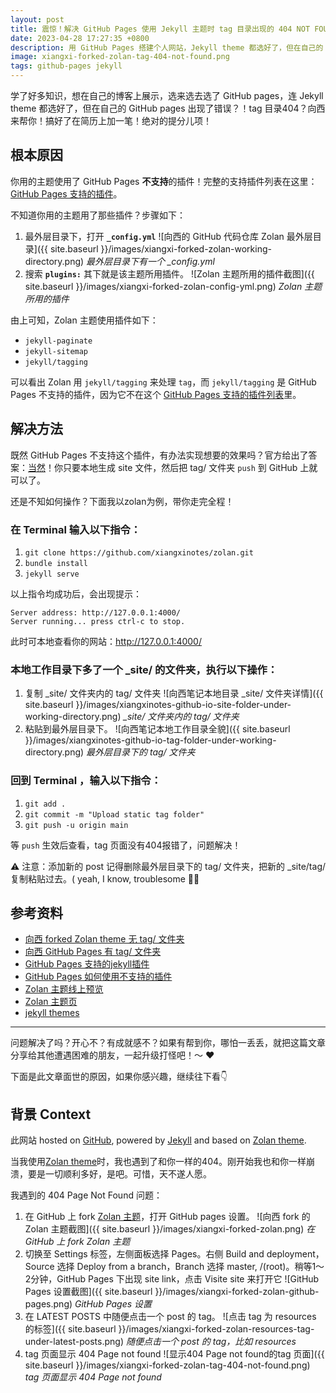 ```yaml
---
layout: post
title: 震惊！解决 GitHub Pages 使用 Jekyll 主题时 tag 目录出现的 404 NOT FOUND 问题竟然如此简单！
date: 2023-04-28 17:27:35 +0800
description: 用 GitHub Pages 搭建个人网站，Jekyll theme 都选好了，但在自己的 GitHub Pages 出现了 tag 目录404？别担心，向西来帮你！
image: xiangxi-forked-zolan-tag-404-not-found.png
tags: github-pages jekyll
---
```


学了好多知识，想在自己的博客上展示，选来选去选了 GitHub pages，连 Jekyll theme 都选好了，但在自己的 GitHub pages 出现了错误？！tag 目录404？向西来帮你！搞好了在简历上加一笔！绝对的提分儿项！

## 根本原因

你用的主题使用了 GitHub Pages **不支持**的插件！完整的支持插件列表在这里：[GitHub Pages 支持的插件](https://pages.github.com/versions/)。

不知道你用的主题用了那些插件？步骤如下：
1. 最外层目录下，打开 **`_config.yml`**
![向西的 GitHub 代码仓库 Zolan 最外层目录]({{ site.baseurl }}/images/xiangxi-forked-zolan-working-directory.png)
*最外层目录下有一个 _config.yml*
2. 搜索 **`plugins:`** 其下就是该主题所用插件。
![Zolan 主题所用的插件截图]({{ site.baseurl }}/images/xiangxi-forked-zolan-config-yml.png)
*Zolan 主题所用的插件*

由上可知，Zolan 主题使用插件如下：
  - `jekyll-paginate`
  - `jekyll-sitemap`
  - `jekyll/tagging`

可以看出 Zolan 用 `jekyll/tagging` 来处理 `tag`，而 `jekyll/tagging` 是 GitHub Pages 不支持的插件，因为它不在这个 [GitHub Pages 支持的插件列表](https://pages.github.com/versions/)里。

## 解决方法

既然 GitHub Pages 不支持这个插件，有办法实现想要的效果吗？官方给出了答案：[当然](https://docs.github.com/en/pages/setting-up-a-github-pages-site-with-jekyll/about-github-pages-and-jekyll#plugins)！你只要本地生成 site 文件，然后把 tag/ 文件夹 `push` 到 GitHub 上就可以了。

还是不知如何操作？下面我以zolan为例，带你走完全程！

### 在 Terminal 输入以下指令：
1. `git clone https://github.com/xiangxinotes/zolan.git`
1. `bundle install`
1. `jekyll serve`

以上指令均成功后，会出现提示：
```terminal
Server address: http://127.0.0.1:4000/
Server running... press ctrl-c to stop.
```
此时可本地查看你的网站：http://127.0.0.1:4000/

### 本地工作目录下多了一个 _site/ 的文件夹，执行以下操作：
1. 复制 _site/ 文件夹内的 tag/ 文件夹
![向西笔记本地目录 _site/ 文件夹详情]({{ site.baseurl }}/images/xiangxinotes-github-io-site-folder-under-working-directory.png)
*_site/ 文件夹内的 tag/ 文件夹*
1. 粘贴到最外层目录下。
![向西笔记本地工作目录全貌]({{ site.baseurl }}/images/xiangxinotes-github-io-tag-folder-under-working-directory.png)
*最外层目录下的 tag/ 文件夹*

### 回到 Terminal ，输入以下指令：
1. `git add .`
2. `git commit -m "Upload static tag folder"`
3. `git push -u origin main`

等 `push` 生效后查看，tag 页面没有404报错了，问题解决！

⚠️ 注意：添加新的 post 记得删除最外层目录下的 tag/ 文件夹，把新的 _site/tag/ 复制粘贴过去。( yeah, I know, troublesome 😮‍💨

## 参考资料
- [向西 forked Zolan theme 无 tag/ 文件夹](https://xiangxinotes.github.io/zolan/)
- [向西 GitHub Pages 有 tag/ 文件夹](https://github.com/xiangxinotes/xiangxinotes.github.io)
- [GitHub Pages 支持的jekyll插件](https://pages.github.com/versions/)
- [GitHub Pages 如何使用不支持的插件](https://docs.github.com/en/pages/setting-up-a-github-pages-site-with-jekyll/about-github-pages-and-jekyll#plugins)
- [Zolan 主题线上预览](https://zolan-jekyll.netlify.app/)
- [Zolan 主题页](http://jekyllthemes.org/themes/zolan/)
- [jekyll themes](http://jekyllthemes.org/)


---

问题解决了吗？开心不？有成就感不？如果有帮到你，哪怕一丢丢，就把这篇文章分享给其他遭遇困难的朋友，一起升级打怪吧！～ ❤️

下面是此文章面世的原因，如果你感兴趣，继续往下看👇

## 背景 Context

此网站 hosted on [GitHub](https://www.github.com), powered by [Jekyll](https://github.com/jekyll/jekyll) and based on [Zolan theme](http://jekyllthemes.org/themes/zolan/).

当我使用[Zolan theme](http://jekyllthemes.org/themes/zolan/)时，我也遇到了和你一样的404。刚开始我也和你一样崩溃，要是一切顺利多好，是吧。可惜，天不遂人愿。

我遇到的 404 Page Not Found 问题：
1. 在 GitHub 上 fork [Zolan 主题](http://jekyllthemes.org/themes/zolan/)，打开 GitHub pages 设置。
![向西 fork 的 Zolan 主题截图]({{ site.baseurl }}/images/xiangxi-forked-zolan.png)
*在 GitHub 上 fork Zolan 主题*
2. 切换至 Settings 标签，左侧面板选择 Pages。右侧 Build and deployment，Source 选择 Deploy from a branch，Branch 选择 master, /(root)。稍等1～2分钟，GitHub Pages 下出现 site link，点击 Visite site 来打开它
![GitHub Pages 设置截图]({{ site.baseurl }}/images/xiangxi-forked-zolan-github-pages.png)
*GitHub Pages 设置*
3. 在 LATEST POSTS 中随便点击一个 post 的 tag。
![点击 tag 为 resources 的标签]({{ site.baseurl }}/images/xiangxi-forked-zolan-resources-tag-under-latest-posts.png)
*随便点击一个 post 的 tag，比如 resources*
4. tag 页面显示 404 Page not found
![显示404 Page not found的tag 页面]({{ site.baseurl }}/images/xiangxi-forked-zolan-tag-404-not-found.png)
*tag 页面显示 404 Page not found*
